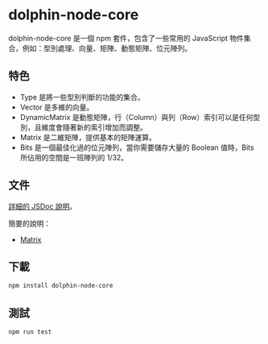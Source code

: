 # dolphin-node-core

dolphin-node-core 是一個 npm 套件，包含了一些常用的 JavaScript 物件集合，例如：型別處理、向量、矩陣、動態矩陣、位元陣列。

## 特色

* Type 是將一些型別判斷的功能的集合。
* Vector 是多維的向量。
* DynamicMatrix 是動態矩陣，行（Column）與列（Row）索引可以是任何型別，且維度會隨著新的索引增加而調整。
* Matrix 是二維矩陣，提供基本的矩陣運算。
* Bits 是一個最佳化過的位元陣列，當你需要儲存大量的 Boolean 值時，Bits 所佔用的空間是一班陣列的 1/32。

## 文件

[詳細的 JSDoc 說明](https://leoshiang.github.io/dolphin-node-core/)。

簡要的說明：
* [Matrix](md/matrix.md)
## 下載
```bash
npm install dolphin-node-core
```

## 測試
```bash
npm run test
```
